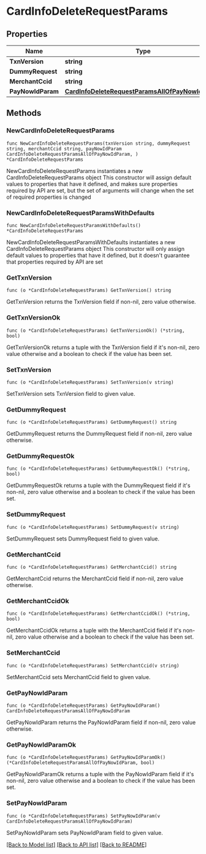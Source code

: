 # CardInfoDeleteRequestParams

## Properties

Name | Type | Description | Notes
------------ | ------------- | ------------- | -------------
**TxnVersion** | **string** |  | 
**DummyRequest** | **string** |  | 
**MerchantCcid** | **string** |  | 
**PayNowIdParam** | [**CardInfoDeleteRequestParamsAllOfPayNowIdParam**](CardInfoDeleteRequestParamsAllOfPayNowIdParam.md) |  | 

## Methods

### NewCardInfoDeleteRequestParams

`func NewCardInfoDeleteRequestParams(txnVersion string, dummyRequest string, merchantCcid string, payNowIdParam CardInfoDeleteRequestParamsAllOfPayNowIdParam, ) *CardInfoDeleteRequestParams`

NewCardInfoDeleteRequestParams instantiates a new CardInfoDeleteRequestParams object
This constructor will assign default values to properties that have it defined,
and makes sure properties required by API are set, but the set of arguments
will change when the set of required properties is changed

### NewCardInfoDeleteRequestParamsWithDefaults

`func NewCardInfoDeleteRequestParamsWithDefaults() *CardInfoDeleteRequestParams`

NewCardInfoDeleteRequestParamsWithDefaults instantiates a new CardInfoDeleteRequestParams object
This constructor will only assign default values to properties that have it defined,
but it doesn't guarantee that properties required by API are set

### GetTxnVersion

`func (o *CardInfoDeleteRequestParams) GetTxnVersion() string`

GetTxnVersion returns the TxnVersion field if non-nil, zero value otherwise.

### GetTxnVersionOk

`func (o *CardInfoDeleteRequestParams) GetTxnVersionOk() (*string, bool)`

GetTxnVersionOk returns a tuple with the TxnVersion field if it's non-nil, zero value otherwise
and a boolean to check if the value has been set.

### SetTxnVersion

`func (o *CardInfoDeleteRequestParams) SetTxnVersion(v string)`

SetTxnVersion sets TxnVersion field to given value.


### GetDummyRequest

`func (o *CardInfoDeleteRequestParams) GetDummyRequest() string`

GetDummyRequest returns the DummyRequest field if non-nil, zero value otherwise.

### GetDummyRequestOk

`func (o *CardInfoDeleteRequestParams) GetDummyRequestOk() (*string, bool)`

GetDummyRequestOk returns a tuple with the DummyRequest field if it's non-nil, zero value otherwise
and a boolean to check if the value has been set.

### SetDummyRequest

`func (o *CardInfoDeleteRequestParams) SetDummyRequest(v string)`

SetDummyRequest sets DummyRequest field to given value.


### GetMerchantCcid

`func (o *CardInfoDeleteRequestParams) GetMerchantCcid() string`

GetMerchantCcid returns the MerchantCcid field if non-nil, zero value otherwise.

### GetMerchantCcidOk

`func (o *CardInfoDeleteRequestParams) GetMerchantCcidOk() (*string, bool)`

GetMerchantCcidOk returns a tuple with the MerchantCcid field if it's non-nil, zero value otherwise
and a boolean to check if the value has been set.

### SetMerchantCcid

`func (o *CardInfoDeleteRequestParams) SetMerchantCcid(v string)`

SetMerchantCcid sets MerchantCcid field to given value.


### GetPayNowIdParam

`func (o *CardInfoDeleteRequestParams) GetPayNowIdParam() CardInfoDeleteRequestParamsAllOfPayNowIdParam`

GetPayNowIdParam returns the PayNowIdParam field if non-nil, zero value otherwise.

### GetPayNowIdParamOk

`func (o *CardInfoDeleteRequestParams) GetPayNowIdParamOk() (*CardInfoDeleteRequestParamsAllOfPayNowIdParam, bool)`

GetPayNowIdParamOk returns a tuple with the PayNowIdParam field if it's non-nil, zero value otherwise
and a boolean to check if the value has been set.

### SetPayNowIdParam

`func (o *CardInfoDeleteRequestParams) SetPayNowIdParam(v CardInfoDeleteRequestParamsAllOfPayNowIdParam)`

SetPayNowIdParam sets PayNowIdParam field to given value.



[[Back to Model list]](../README.md#documentation-for-models) [[Back to API list]](../README.md#documentation-for-api-endpoints) [[Back to README]](../README.md)


